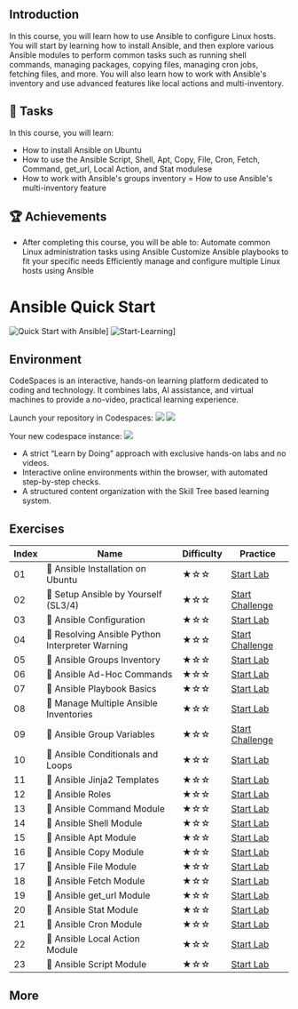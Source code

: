## Introduction
In this course, you will learn how to use Ansible to configure Linux hosts. You will start by learning how to install Ansible, and then explore various Ansible modules to perform common tasks such as running shell commands, managing packages, copying files, managing cron jobs, fetching files, and more. You will also learn how to work with Ansible's inventory and use advanced features like local actions and multi-inventory.

## 🎯 Tasks
In this course, you will learn:
- How to install Ansible on Ubuntu
- How to use the Ansible Script, Shell, Apt, Copy, File, Cron, Fetch, Command, get_url, Local Action, and Stat modulese
- How to work with Ansible's groups inventory
= How to use Ansible's multi-inventory feature

## 🏆 Achievements
- After completing this course, you will be able to:
  Automate common Linux administration tasks using Ansible
Customize Ansible playbooks to fit your specific needs
Efficiently manage and configure multiple Linux hosts using Ansible

# Ansible Quick Start  
![Quick Start with Ansible](https://cover-creator.appbot.io/quick-start-with-ansible.png)]
![Start-Learning](https://img.shields.io/badge/Start-Learning-whitesmoke?style=for-the-badge)]

## Environment

CodeSpaces is an interactive, hands-on learning platform dedicated to coding and technology. It combines labs, AI assistance, and virtual machines to provide a no-video, practical learning experience.

Launch your repository in Codespaces:
![](https://ddev.readthedocs.io/en/stable/images/codespaces-launch.png)
![](https://ddev.readthedocs.io/en/stable/images/codespaces-setting-up.png)

Your new codespace instance:
![](https://ddev.readthedocs.io/en/stable/images/codespaces-hello-screen.png)

- A strict “Learn by Doing” approach with exclusive hands-on labs and no videos.
- Interactive online environments within the browser, with automated step-by-step checks.
- A structured content organization with the Skill Tree based learning system.

## Exercises

|   Index | Name                                           | Difficulty   | Practice                                                                                                                        |
|---------|------------------------------------------------|--------------|---------------------------------------------------------------------------------------------------------------------------------|
|      01 | 📖 Ansible Installation on Ubuntu               | ★☆☆          | <a target='_blank' href='https://github.com/drkeyongenesis/ansible-get-started-course/blob/main/Lesson-01.md'>Start Lab</a>    |
|      02 | 🎯 Setup Ansible by Yourself (SL3/4)            | ★☆☆          | <a target='_blank' href=''>Start Challenge</a>                    |
|      03 | 📖 Ansible Configuration                        | ★☆☆          | <a target='_blank' href='https://github.com/drkeyongenesis/ansible-get-started-course/blob/main/Lesson-03.md'>Start Lab</a>                         |
|      04 | 🎯 Resolving Ansible Python Interpreter Warning | ★☆☆          | <a target='_blank' href=''>Start Challenge</a> |
|      05 | 📖 Ansible Groups Inventory                     | ★☆☆          | <a target='_blank' href='https://github.com/drkeyongenesis/ansible-get-started-course/blob/main/Lesson-05.md'>Start Lab</a>        |
|      06 | 📖 Ansible Ad-Hoc Commands                      | ★☆☆          | <a target='_blank' href='https://github.com/drkeyongenesis/ansible-get-started-course/blob/main/Lesson-06.md'>Start Lab</a>        |
|      07 | 📖 Ansible Playbook Basics                      | ★☆☆          | <a target='_blank' href='https://github.com/drkeyongenesis/ansible-get-started-course/blob/main/Lesson-07.md'>Start Lab</a>        |
|      08 | 📖 Manage Multiple Ansible Inventories          | ★☆☆          | <a target='_blank' href=''>Start Lab</a>             |
|      09 | 🎯 Ansible Group Variables                      | ★☆☆          | <a target='_blank' href=''>Start Challenge</a> |                |
|      10 | 📖 Ansible Conditionals and Loops               | ★☆☆          | <a target='_blank' href=''>Start Lab</a>             |              |
|      11 | 📖 Ansible Jinja2 Templates                     | ★☆☆          | <a target='_blank' href=''>Start Lab</a>             |                    |
|      12 | 📖 Ansible Roles                                | ★☆☆          | <a target='_blank' href=''>Start Lab</a>             |                           |
|      13 | 📖 Ansible Command Module                       | ★☆☆          | <a target='_blank' href=''>Start Lab</a>             |                        |
|      14 | 📖 Ansible Shell Module                         | ★☆☆          | <a target='_blank' href=''>Start Lab</a>             |                     |
|      15 | 📖 Ansible Apt Module                           | ★☆☆          | <a target='_blank' href=''>Start Lab</a>             |                           |
|      16 | 📖 Ansible Copy Module                          | ★☆☆          | <a target='_blank' href=''>Start Lab</a>             |                          |
|      17 | 📖 Ansible File Module                          | ★☆☆          | <a target='_blank' href=''>Start Lab</a>             |                       |
|      18 | 📖 Ansible Fetch Module                         | ★☆☆          | <a target='_blank' href=''>Start Lab</a>             |                         |
|      19 | 📖 Ansible get_url Module                       | ★☆☆          | <a target='_blank' href=''>Start Lab</a>             |                  |
|      20 | 📖 Ansible Stat Module                          | ★☆☆          | <a target='_blank' href=''>Start Lab</a>             |                        |
|      21 | 📖 Ansible Cron Module                          | ★☆☆          | <a target='_blank' href=''>Start Lab</a>             |                        |
|      22 | 📖 Ansible Local Action Module                  | ★☆☆          | <a target='_blank' href=''>Start Lab</a>             |              |
|      23 | 📖 Ansible Script Module                        | ★☆☆          | <a target='_blank' href=''>Start Lab</a>             |                     |

## More

